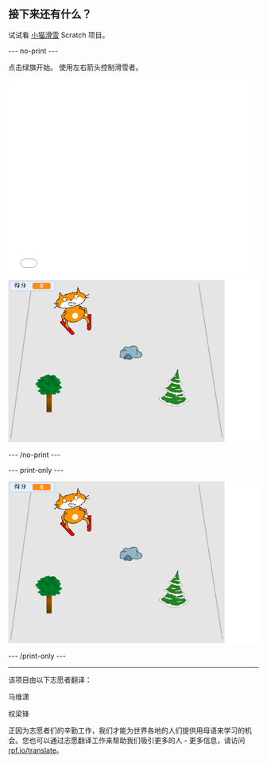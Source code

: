 ## 接下来还有什么？

试试看 [小猫滑雪](https://projects.raspberrypi.org/zh-CN/projects/scratch-cat-goes-skiing) Scratch 项目。

--- no-print ---

点击绿旗开始。 使用左右箭头控制滑雪者。

<div class="scratch-preview">
  <iframe allowtransparency="true" width="485" height="402" src="//scratch.mit.edu/projects/embed/281116583/?autostart=false" frameborder="0" scrolling="no"></iframe>
  <img src="images/skiing-final.png">
</div>

--- /no-print ---

--- print-only ---

![完成项目](images/skiing-final.png)

--- /print-only ---


***
该项目由以下志愿者翻译：

马维潇

权梁锋

正因为志愿者们的辛勤工作，我们才能为世界各地的人们提供用母语来学习的机会。您也可以通过志愿翻译工作来帮助我们吸引更多的人 - 更多信息，请访问[rpf.io/translate](https://rpf.io/translate)。
